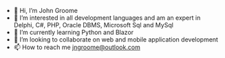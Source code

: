 - 👋 Hi, I’m John Groome
- 👀 I’m interested in all development languages and am an expert in Delphi, C#, PHP, Oracle DBMS, Microsoft Sql and MySql
- 🌱 I’m currently learning Python and Blazor
- 💞️ I’m looking to collaborate on web and mobile application development
- 📫 How to reach me jngroome@outlook.com

<!---
johngroome/johngroome is a ✨ special ✨ repository because its `README.md` (this file) appears on your GitHub profile.
You can click the Preview link to take a look at your changes.
--->
